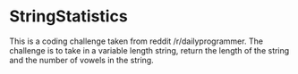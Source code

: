 # StringStatistics
This is a coding challenge taken from reddit /r/dailyprogrammer. The challenge is to take in a variable length string, return the length of the string and the number of vowels in the string.
